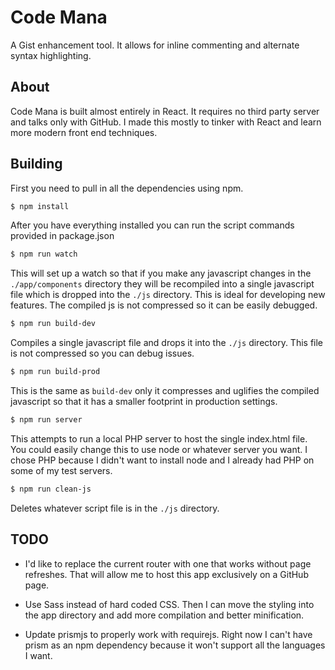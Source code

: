 Code Mana
=========

A Gist enhancement tool. It allows for inline commenting and alternate syntax highlighting.

About
-----

Code Mana is built almost entirely in React. It requires no third party server and talks only with GitHub.
I made this mostly to tinker with React and learn more modern front end techniques.

Building
--------

First you need to pull in all the dependencies using npm.

```sh
$ npm install
```

After you have everything installed you can run the script commands provided in package.json

```sh
$ npm run watch
```
This will set up a watch so that if you make any javascript changes in the `./app/components` directory they will be recompiled
into a single javascript file which is dropped into the `./js` directory. This is ideal for developing new features. The compiled
js is not compressed so it can be easily debugged.

```sh
$ npm run build-dev
```
Compiles a single javascript file and drops it into the `./js` directory. This file is not compressed so you can debug issues.

```sh
$ npm run build-prod
```
This is the same as `build-dev` only it compresses and uglifies the compiled javascript so that it has a smaller footprint
in production settings.

```sh
$ npm run server
```
This attempts to run a local PHP server to host the single index.html file. You could easily change this to use node or
whatever server you want. I chose PHP because I didn't want to install node and I already had PHP on some of my test servers.

```sh
$ npm run clean-js
```
Deletes whatever script file is in the `./js` directory.

TODO
----

 + I'd like to replace the current router with one that works without page refreshes. That will allow me to host this app exclusively on a GitHub page.

 + Use Sass instead of hard coded CSS. Then I can move the styling into the app directory and add more compilation and better minification.

 + Update prismjs to properly work with requirejs. Right now I can't have prism as an npm dependency because it won't support all the languages I want.